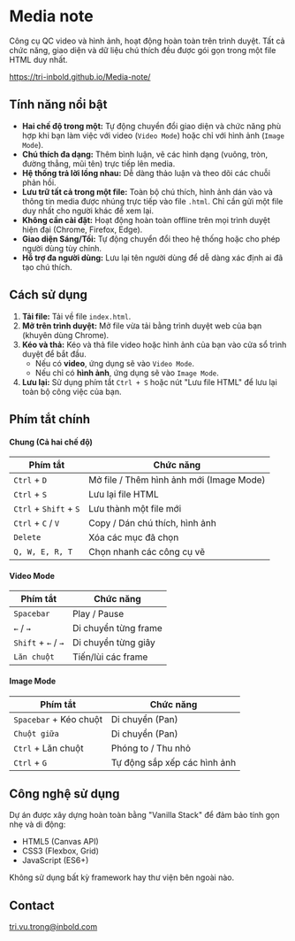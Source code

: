 # Media note

Công cụ QC video và hình ảnh, hoạt động hoàn toàn trên trình duyệt. Tất cả chức năng, giao diện và dữ liệu chú thích đều được gói gọn trong một file HTML duy nhất.

https://tri-inbold.github.io/Media-note/


## Tính năng nổi bật

*   **Hai chế độ trong một:** Tự động chuyển đổi giao diện và chức năng phù hợp khi bạn làm việc với video (`Video Mode`) hoặc chỉ với hình ảnh (`Image Mode`).
*   **Chú thích đa dạng:** Thêm bình luận, vẽ các hình dạng (vuông, tròn, đường thẳng, mũi tên) trực tiếp lên media.
*   **Hệ thống trả lời lồng nhau:** Dễ dàng thảo luận và theo dõi các chuỗi phản hồi.
*   **Lưu trữ tất cả trong một file:** Toàn bộ chú thích, hình ảnh dán vào và thông tin media được nhúng trực tiếp vào file `.html`. Chỉ cần gửi một file duy nhất cho người khác để xem lại.
*   **Không cần cài đặt:** Hoạt động hoàn toàn offline trên mọi trình duyệt hiện đại (Chrome, Firefox, Edge).
*   **Giao diện Sáng/Tối:** Tự động chuyển đổi theo hệ thống hoặc cho phép người dùng tùy chỉnh.
*   **Hỗ trợ đa người dùng:** Lưu lại tên người dùng để dễ dàng xác định ai đã tạo chú thích.

## Cách sử dụng

1.  **Tải file:** Tải về file `index.html`.
2.  **Mở trên trình duyệt:** Mở file vừa tải bằng trình duyệt web của bạn (khuyên dùng Chrome).
3.  **Kéo và thả:** Kéo và thả file video hoặc hình ảnh của bạn vào cửa sổ trình duyệt để bắt đầu.
    *   Nếu có **video**, ứng dụng sẽ vào `Video Mode`.
    *   Nếu chỉ có **hình ảnh**, ứng dụng sẽ vào `Image Mode`.
4.  **Lưu lại:** Sử dụng phím tắt `Ctrl + S` hoặc nút "Lưu file HTML" để lưu lại toàn bộ công việc của bạn.

## Phím tắt chính

#### Chung (Cả hai chế độ)

| Phím tắt             | Chức năng                               |
| -------------------- | --------------------------------------- |
| `Ctrl` + `D`         | Mở file / Thêm hình ảnh mới (Image Mode) |
| `Ctrl` + `S`         | Lưu lại file HTML                       |
| `Ctrl` + `Shift` + `S` | Lưu thành một file mới                  |
| `Ctrl` + `C` / `V`   | Copy / Dán chú thích, hình ảnh          |
| `Delete`             | Xóa các mục đã chọn                     |
| `Q, W, E, R, T`      | Chọn nhanh các công cụ vẽ               |

#### Video Mode

| Phím tắt             | Chức năng             |
| -------------------- | --------------------- |
| `Spacebar`           | Play / Pause          |
| `←` / `→`            | Di chuyển từng frame   |
| `Shift` + `←` / `→`  | Di chuyển từng giây   |
| `Lăn chuột`          | Tiến/lùi các frame    |

#### Image Mode

| Phím tắt               | Chức năng                  |
| ---------------------- | -------------------------- |
| `Spacebar` + Kéo chuột | Di chuyển (Pan)            |
| `Chuột giữa`           | Di chuyển (Pan)            |
| `Ctrl` + Lăn chuột    | Phóng to / Thu nhỏ        |
| `Ctrl` + `G`           | Tự động sắp xếp các hình ảnh |

## Công nghệ sử dụng

Dự án được xây dựng hoàn toàn bằng "Vanilla Stack" để đảm bảo tính gọn nhẹ và di động:

*   HTML5 (Canvas API)
*   CSS3 (Flexbox, Grid)
*   JavaScript (ES6+)

Không sử dụng bất kỳ framework hay thư viện bên ngoài nào.

## Contact

tri.vu.trong@inbold.com
